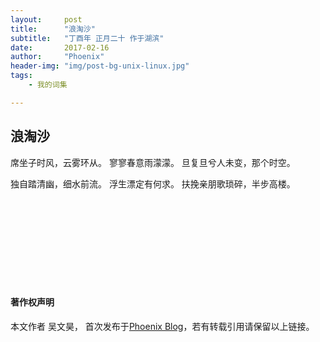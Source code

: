 ```yaml
---
layout:     post
title:      "浪淘沙"
subtitle:   "丁酉年 正月二十 作于湖滨"
date:       2017-02-16
author:     "Phoenix"
header-img: "img/post-bg-unix-linux.jpg"
tags:
    - 我的词集

---
```


## 浪淘沙

> 

席坐子时风，云雾环从。
寥寥春意雨濛濛。
旦复旦兮人未变，那个时空。

独自踏清幽，细水前流。
浮生漂定有何求。
扶挽亲朋歌琐碎，半步高楼。

<br><br>
<br><br>
<br><br>
<br><br>

#### 著作权声明

本文作者 吴文昊， 首次发布于[Phoenix Blog](phoenixwu.cn)，若有转载引用请保留以上链接。





